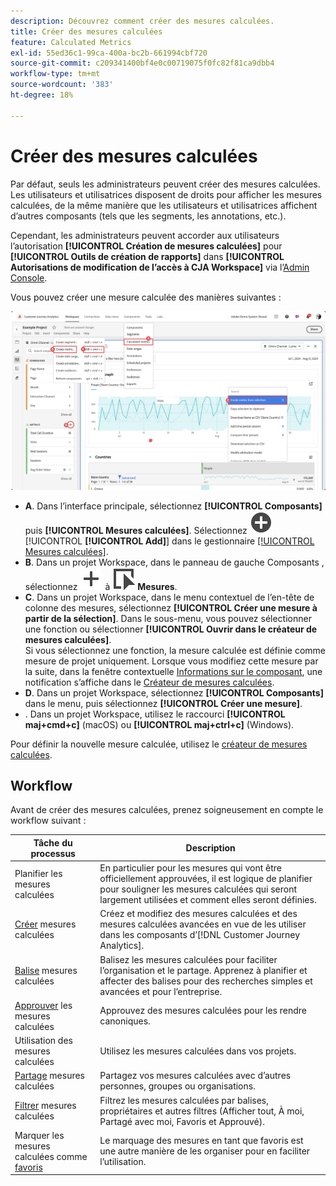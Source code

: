 ```yaml
---
description: Découvrez comment créer des mesures calculées.
title: Créer des mesures calculées
feature: Calculated Metrics
exl-id: 55ed36c1-99ca-400a-bc2b-661994cbf720
source-git-commit: c209341400bf4e0c00719075f0fc82f81ca9dbb4
workflow-type: tm+mt
source-wordcount: '383'
ht-degree: 18%

---
```


# Créer des mesures calculées

Par défaut, seuls les administrateurs peuvent créer des mesures calculées. Les utilisateurs et utilisatrices disposent de droits pour afficher les mesures calculées, de la même manière que les utilisateurs et utilisatrices affichent d’autres composants (tels que les segments, les annotations, etc.).

Cependant, les administrateurs peuvent accorder aux utilisateurs l’autorisation **[!UICONTROL Création de mesures calculées]** pour **[!UICONTROL Outils de création de rapports]** dans **[!UICONTROL Autorisations de modification de l’accès à CJA Workspace]** via l’[Admin Console](/help/technotes/access-control.md#user-level-access).


Vous pouvez créer une mesure calculée des manières suivantes :

![Comment créer une mesure &#x200B;](assets/create-metric.png)

* **A**. Dans l’interface principale, sélectionnez **[!UICONTROL Composants]** puis **[!UICONTROL Mesures calculées]**. Sélectionnez ![AddCircle](/help/assets/icons/AddCircle.svg) [!UICONTROL **[!UICONTROL Add]**] dans le gestionnaire [[!UICONTROL Mesures calculées]](/help/components/calc-metrics/cm-workflow/cm-manager.md).
* **B**. Dans un projet Workspace, dans le panneau de gauche Composants , sélectionnez ![Ajouter](/help/assets/icons/Add.svg) à ![Événement](/help/assets/icons/Event.svg) **Mesures**.
* **C**. Dans un projet Workspace, dans le menu contextuel de l’en-tête de colonne des mesures, sélectionnez **[!UICONTROL Créer une mesure à partir de la sélection]**. Dans le sous-menu, vous pouvez sélectionner une fonction ou sélectionner **[!UICONTROL Ouvrir dans le créateur de mesures calculées]**. <br/>Si vous sélectionnez une fonction, la mesure calculée est définie comme mesure de projet uniquement. Lorsque vous modifiez cette mesure par la suite, dans la fenêtre contextuelle [Informations sur le composant](/help/components/use-components-in-workspace.md#component-info), une notification s’affiche dans le [Créateur de mesures calculées](/help/components/calc-metrics/cm-workflow/cm-build-metrics.md).
* **D**. Dans un projet Workspace, sélectionnez **[!UICONTROL Composants]** dans le menu, puis sélectionnez **[!UICONTROL Créer une mesure]**.
* **&#x200B;**. Dans un projet Workspace, utilisez le raccourci **[!UICONTROL maj+cmd+c]** (macOS) ou **[!UICONTROL maj+ctrl+c]** (Windows).

Pour définir la nouvelle mesure calculée, utilisez le [créateur de mesures calculées](/help/components/calc-metrics/cm-workflow/cm-build-metrics.md).


## Workflow

Avant de créer des mesures calculées, prenez soigneusement en compte le workflow suivant :

| Tâche du processus | Description |
| --- | --- |
| Planifier les mesures calculées | En particulier pour les mesures qui vont être officiellement approuvées, il est logique de planifier pour souligner les mesures calculées qui seront largement utilisées et comment elles seront définies. |
| [Créer](/help/components/calc-metrics/cm-workflow/cm-build-metrics.md) mesures calculées | Créez et modifiez des mesures calculées et des mesures calculées avancées en vue de les utiliser dans les composants d’[!DNL Customer Journey Analytics].   |
| [Balise](cm-tagging.md) mesures calculées | Balisez les mesures calculées pour faciliter l’organisation et le partage. Apprenez à planifier et affecter des balises pour des recherches simples et avancées et pour l’entreprise. |
| [Approuver](cm-approving.md) les mesures calculées | Approuvez des mesures calculées pour les rendre canoniques. |
| Utilisation des mesures calculées | Utilisez les mesures calculées dans vos projets. |
| [Partage](cm-sharing.md) mesures calculées | Partagez vos mesures calculées avec d’autres personnes, groupes ou organisations. |
| [Filtrer](cm-filter.md) mesures calculées | Filtrez les mesures calculées par balises, propriétaires et autres filtres (Afficher tout, À moi, Partagé avec moi, Favoris et Approuvé). |
| Marquer les mesures calculées comme [favoris](cm-finding.md) | Le marquage des mesures en tant que favoris est une autre manière de les organiser pour en faciliter l’utilisation. |

